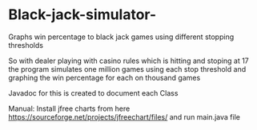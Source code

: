 # Black-jack-simulator-
Graphs win percentage to black jack games using different stopping thresholds

So with dealer playing with casino rules which is hitting and stoping at 17 the program simulates one million games using each stop threshold and graphing the win percentage for each on thousand games

Javadoc for this is created to document each Class 

Manual: Install jfree charts from here https://sourceforge.net/projects/jfreechart/files/ and run main.java file 
